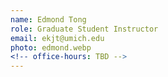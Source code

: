 ```yaml
---
name: Edmond Tong
role: Graduate Student Instructor
email: ekjt@umich.edu
photo: edmond.webp
<!-- office-hours: TBD -->
---
```

